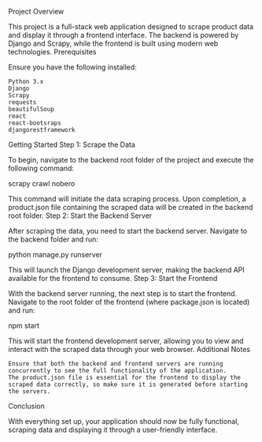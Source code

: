 Project Overview

This project is a full-stack web application designed to scrape product data and display it through a frontend interface. The backend is powered by Django and Scrapy, while the frontend is built using modern web technologies.
Prerequisites

Ensure you have the following installed:

    Python 3.x
    Django
    Scrapy
    requests
    beautifulSoup
    react
    react-bootsraps
    djangorestframework
    

Getting Started
Step 1: Scrape the Data

To begin, navigate to the backend root folder of the project and execute the following command:


   scrapy crawl nobero

This command will initiate the data scraping process. Upon completion, a product.json file containing the scraped data will be created in the backend root folder.
Step 2: Start the Backend Server

After scraping the data, you need to start the backend server. Navigate to the backend folder and run:



  python manage.py runserver

This will launch the Django development server, making the backend API available for the frontend to consume.
Step 3: Start the Frontend

With the backend server running, the next step is to start the frontend. Navigate to the root folder of the frontend (where package.json is located) and run:



   npm start

This will start the frontend development server, allowing you to view and interact with the scraped data through your web browser.
Additional Notes

    Ensure that both the backend and frontend servers are running concurrently to see the full functionality of the application.
    The product.json file is essential for the frontend to display the scraped data correctly, so make sure it is generated before starting the servers.

Conclusion

With everything set up, your application should now be fully functional, scraping data and displaying it through a user-friendly interface.
